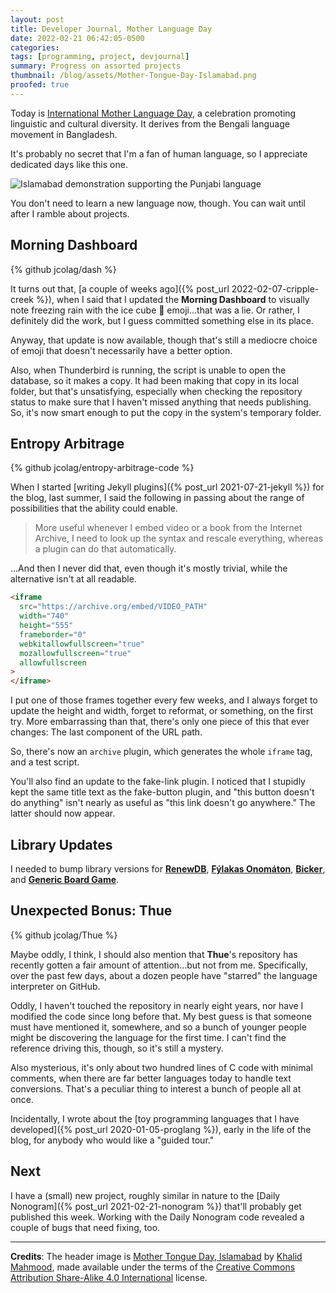 ```yaml
---
layout: post
title: Developer Journal, Mother Language Day
date: 2022-02-21 06:42:05-0500
categories:
tags: [programming, project, devjournal]
summary: Progress on assorted projects
thumbnail: /blog/assets/Mother-Tongue-Day-Islamabad.png
proofed: true
---
```


Today is [International Mother Language Day](https://en.wikipedia.org/wiki/International_Mother_Language_Day), a celebration promoting linguistic and cultural diversity.  It derives from the Bengali language movement in Bangladesh.

It's probably no secret that I'm a fan of human language, so I appreciate dedicated days like this one.

![Islamabad demonstration supporting the Punjabi language](/blog/assets/Mother-Tongue-Day-Islamabad.png "Without language, we would have no puns or wordplay")

You don't need to learn a new language now, though.  You can wait until after I ramble about projects.

## Morning Dashboard

{% github jcolag/dash %}

It turns out that, [a couple of weeks ago]({% post_url 2022-02-07-cripple-creek %}), when I said that I updated the **Morning Dashboard** to visually note freezing rain with the ice cube 🧊 emoji...that was a lie.  Or rather, I definitely did the work, but I guess committed something else in its place.

Anyway, that update is now available, though that's still a mediocre choice of emoji that doesn't necessarily have a better option.

Also, when Thunderbird is running, the script is unable to open the database, so it makes a copy.  It had been making that copy in its local folder, but that's unsatisfying, especially when checking the repository status to make sure that I haven't missed anything that needs publishing.  So, it's now smart enough to put the copy in the system's temporary folder.

## Entropy Arbitrage

{% github jcolag/entropy-arbitrage-code %}

When I started [writing Jekyll plugins]({% post_url 2021-07-21-jekyll %}) for the blog, last summer, I said the following in passing about the range of possibilities that the ability could enable.

 > More useful whenever I embed video or a book from the Internet Archive, I need to look up the syntax and rescale everything, whereas a plugin can do that automatically.

...And then I never did that, even though it's mostly trivial, while the alternative isn't at all readable.

```html
<iframe
  src="https://archive.org/embed/VIDEO_PATH"
  width="740"
  height="555"
  frameborder="0"
  webkitallowfullscreen="true"
  mozallowfullscreen="true"
  allowfullscreen
>
</iframe>
```

I put one of those frames together every few weeks, and I always forget to update the height and width, forget to reformat, or something, on the first try.  More embarrassing than that, there's only one piece of this that ever changes:  The last component of the URL path.

So, there's now an `archive` plugin, which generates the whole `iframe` tag, and a test script.

You'll also find an update to the fake-link plugin.  I noticed that I stupidly kept the same title text as the fake-button plugin, and "this button doesn't do anything" isn't nearly as useful as "this link doesn't go anywhere."  The latter should now appear.

## Library Updates

I needed to bump library versions for [**RenewDB**](https://github.com/jcolag/RenewDB), [**Fýlakas Onomáton**](https://github.com/jcolag/fylakas-onomaton), [**Bicker**](https://github.com/jcolag/Bicker), and [**Generic Board Game**](https://github.com/jcolag/generic-board-game).

## Unexpected Bonus:  Thue

{% github jcolag/Thue %}

Maybe oddly, I think, I should also mention that **Thue**'s repository has recently gotten a fair amount of attention...but not from me.  Specifically, over the past few days, about a dozen people have "starred" the language interpreter on GitHub.

Oddly, I haven't touched the repository in nearly eight years, nor have I modified the code since long before that.  My best guess is that someone must have mentioned it, somewhere, and so a bunch of younger people might be discovering the language for the first time.  I can't find the reference driving this, though, so it's still a mystery.

Also mysterious, it's only about two hundred lines of C code with minimal comments, when there are far better languages today to handle text conversions.  That's a peculiar thing to interest a bunch of people all at once.

Incidentally, I wrote about the [toy programming languages that I have developed]({% post_url 2020-01-05-proglang %}), early in the life of the blog, for anybody who would like a "guided tour."

## Next

I have a (small) new project, roughly similar in nature to the [Daily Nonogram]({% post_url 2021-02-21-nonogram %}) that'll probably get published this week.  Working with the Daily Nonogram code revealed a couple of bugs that need fixing, too.

* * *

**Credits**:  The header image is [Mother Tongue Day, Islamabad](https://commons.wikimedia.org/wiki/File:Mother_Tongue_Day,_Islamabad.JPG) by [Khalid Mahmood](https://commons.wikimedia.org/wiki/User:Khalid_Mahmood), made available under the terms of the [Creative Commons Attribution Share-Alike 4.0 International](https://creativecommons.org/licenses/by-sa/4.0/deed.en) license.
